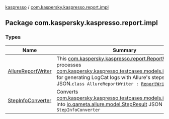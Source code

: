 [kaspresso](../index.md) / [com.kaspersky.kaspresso.report.impl](./index.md)

## Package com.kaspersky.kaspresso.report.impl

### Types

| Name | Summary |
|---|---|
| [AllureReportWriter](-allure-report-writer/index.md) | This [com.kaspersky.kaspresso.report.ReportWriter](../com.kaspersky.kaspresso.report/-report-writer/index.md) processes [com.kaspersky.kaspresso.testcases.models.info.TestInfo](../com.kaspersky.kaspresso.testcases.models.info/-test-info/index.md) for generating LogCat logs with Allure's steps info JSON.`class AllureReportWriter : `[`ReportWriter`](../com.kaspersky.kaspresso.report/-report-writer/index.md) |
| [StepInfoConverter](-step-info-converter/index.md) | Converts [com.kaspersky.kaspresso.testcases.models.info.StepInfo](../com.kaspersky.kaspresso.testcases.models.info/-step-info/index.md) into [io.qameta.allure.model.StepResult](#) JSON model.`class StepInfoConverter` |
